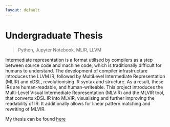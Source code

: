 ```yaml
---
layout: default
---
```



# Undergraduate Thesis
> Python, Jupyter Notebook, MLIR, LLVM

Intermediate representation is a format utilised by compilers as a step between source code and machine code, which is traditionally difficult for humans to understand. The development of compiler infrastructure introduces the LLVM IR, followed by MultiLevel Intermediate Representation (MLIR) and xDSL, revolutionising IR syntax and structure. As a result, these IRs are human-readable, and human-writeable. This project introduces the Multi-Level Visual Intermediate Representation (MLVIR) and the MLVIR tool, that converts xDSL IR into MLVIR, visualising and further improving the readability of IR. It additionally allows for linear pattern matching and rewriting of MLVIR.

My thesis can be found [here](https://github.com/moaylesbury/moaylesbury.github.io/blob/gh-pages/assets/pdfs/Michael%20Aylesbury%20CV.pdf)
